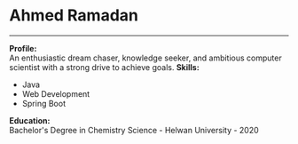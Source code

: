 # Ahmed Ramadan

---

**Profile:**  
An enthusiastic dream chaser, knowledge seeker, and ambitious computer scientist with a strong drive to achieve goals.
**Skills:**  
- Java
- Web Development
- Spring Boot
  



**Education:**  
Bachelor's Degree in Chemistry Science - Helwan University - 2020
